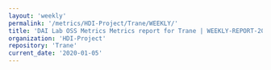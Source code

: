 ```yaml
---
layout: 'weekly'
permalink: '/metrics/HDI-Project/Trane/WEEKLY/'
title: 'DAI Lab OSS Metrics Metrics report for Trane | WEEKLY-REPORT-2020-01-05'
organization: 'HDI-Project'
repository: 'Trane'
current_date: '2020-01-05'
---
```

